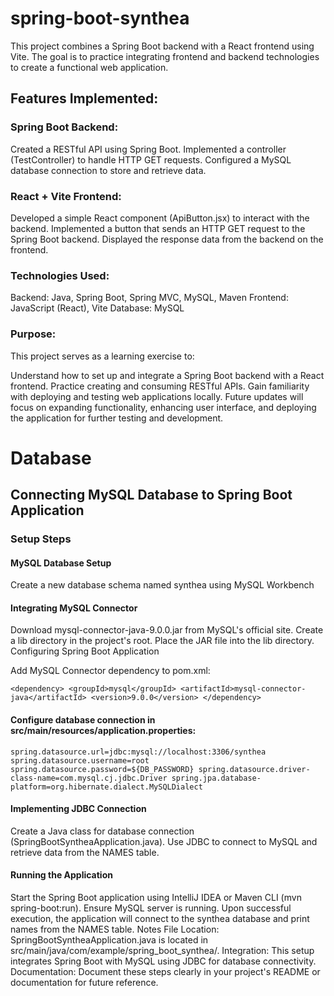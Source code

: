 # spring-boot-synthea
This project combines a Spring Boot backend with a React frontend using Vite. The goal is to practice integrating frontend and backend technologies to create a functional web application.

## Features Implemented:
### Spring Boot Backend:

Created a RESTful API using Spring Boot.
Implemented a controller (TestController) to handle HTTP GET requests.
Configured a MySQL database connection to store and retrieve data.
### React + Vite Frontend:

Developed a simple React component (ApiButton.jsx) to interact with the backend.
Implemented a button that sends an HTTP GET request to the Spring Boot backend.
Displayed the response data from the backend on the frontend.
### Technologies Used:
Backend: Java, Spring Boot, Spring MVC, MySQL, Maven
Frontend: JavaScript (React), Vite
Database: MySQL
### Purpose:
This project serves as a learning exercise to:

Understand how to set up and integrate a Spring Boot backend with a React frontend.
Practice creating and consuming RESTful APIs.
Gain familiarity with deploying and testing web applications locally.
Future updates will focus on expanding functionality, enhancing user interface, and deploying the application for further testing and development.

# Database
## Connecting MySQL Database to Spring Boot Application
### Setup Steps
#### MySQL Database Setup

Create a new database schema named synthea using MySQL Workbench

#### Integrating MySQL Connector

Download mysql-connector-java-9.0.0.jar from MySQL's official site.
Create a lib directory in the project's root.
Place the JAR file into the lib directory.
Configuring Spring Boot Application

Add MySQL Connector dependency to pom.xml:

`<dependency>
<groupId>mysql</groupId>
<artifactId>mysql-connector-java</artifactId>
<version>9.0.0</version>
</dependency>`

#### Configure database connection in src/main/resources/application.properties:

`spring.datasource.url=jdbc:mysql://localhost:3306/synthea
spring.datasource.username=root
spring.datasource.password=${DB_PASSWORD}
spring.datasource.driver-class-name=com.mysql.cj.jdbc.Driver
spring.jpa.database-platform=org.hibernate.dialect.MySQLDialect`

#### Implementing JDBC Connection

Create a Java class for database connection (SpringBootSyntheaApplication.java).
Use JDBC to connect to MySQL and retrieve data from the NAMES table.
#### Running the Application

Start the Spring Boot application using IntelliJ IDEA or Maven CLI (mvn spring-boot:run).
Ensure MySQL server is running.
Upon successful execution, the application will connect to the synthea database and print names from the NAMES table.
Notes
File Location: SpringBootSyntheaApplication.java is located in src/main/java/com/example/spring_boot_synthea/.
Integration: This setup integrates Spring Boot with MySQL using JDBC for database connectivity.
Documentation: Document these steps clearly in your project's README or documentation for future reference.